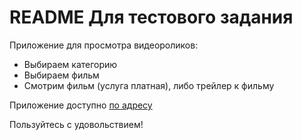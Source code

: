 # README Для тестового задания

Приложение для просмотра видеороликов:

  * Выбираем категорию
  * Выбираем фильм
  * Смотрим фильм (услуга платная), либо трейлер к фильму

Приложение доступно [по адресу](https://preview.c9users.io/ushfnuk/test-project/index.html?_c9_id=livepreview1&_c9_host=https://ide.c9.io)

Пользуйтесь с удовольствием!